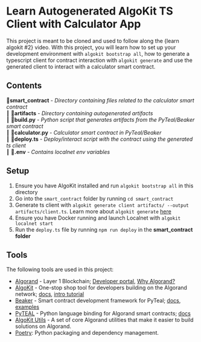 # Learn Autogenerated AlgoKit TS Client with Calculator App

This project is meant to be cloned and used to follow along the {learn algokit #2} video. With this project, you will learn how to set up your development environment with `algokit bootstrap all`, how to generate a typescript client for contract interaction with `algokit generate` and use the generated client to interact with a calculator smart contract.

## Contents

📂**smart_contract** - _Directory containing files related to the calculator smart contract_ </br>
┃ 📂**artifacts** - _Directory containing autogenerated artifacts_ </br>
┃ 📜**build.py** - _Python script that generates artifacts from the PyTeal/Beaker smart contract_ </br>
┃ 📜**calculator.py** - _Calculator smart contract in PyTeal/Beaker_ </br>
┃ 📜**deploy.ts** - _Deploy/interact script with the contract using the generated ts client_ </br>
┃ 📜**.env** - _Contains localnet env variables_ </br>

## Setup

1. Ensure you have AlgoKit installed and run `algokit bootstrap all` in this directory
2. Go into the `smart_contract` folder by running `cd smart_contract`
3. Generate ts client with `algokit generate client artifacts/ --output artifacts/client.ts`. Learn more about `algokit generate` [here](https://github.com/algorandfoundation/algokit-cli/blob/main/docs/features/generate.md)
4. Ensure you have Docker running and launch Localnet with `algokit localnet start`
5. Run the `deploy.ts` file by running `npm run deploy` in the **smart_contract folder**

## Tools

The following tools are used in this project:

- [Algorand](https://www.algorand.com/) - Layer 1 Blockchain; [Developer portal](https://developer.algorand.org/), [Why Algorand?](https://developer.algorand.org/docs/get-started/basics/why_algorand/)
- [AlgoKit](https://github.com/algorandfoundation/algokit-cli) - One-stop shop tool for developers building on the Algorand network; [docs](https://github.com/algorandfoundation/algokit-cli/blob/main/docs/algokit.md), [intro tutorial](https://github.com/algorandfoundation/algokit-cli/blob/main/docs/tutorials/intro.md)
- [Beaker](https://github.com/algorand-devrel/beaker) - Smart contract development framework for PyTeal; [docs](https://beaker.algo.xyz), [examples](https://github.com/algorand-devrel/beaker/tree/master/examples)
- [PyTEAL](https://github.com/algorand/pyteal) - Python language binding for Algorand smart contracts; [docs](https://pyteal.readthedocs.io/en/stable/)
- [AlgoKit Utils](https://github.com/algorandfoundation/algokit-utils-py) - A set of core Algorand utilities that make it easier to build solutions on Algorand.
- [Poetry](https://python-poetry.org/): Python packaging and dependency management.

